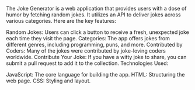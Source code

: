 The Joke Generator is a web application that provides users with a dose of humor by fetching random jokes. It utilizes an API to deliver jokes across various categories. Here are the key features:

Random Jokes: Users can click a button to receive a fresh, unexpected joke each time they visit the page.
Categories: The app offers jokes from different genres, including programming, puns, and more.
Contributed by Coders: Many of the jokes were contributed by joke-loving coders worldwide.
Contribute Your Joke: If you have a witty joke to share, you can submit a pull request to add it to the collection.
Technologies Used:

JavaScript: The core language for building the app.
HTML: Structuring the web page.
CSS: Styling and layout.
